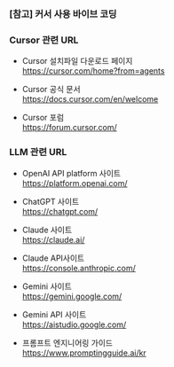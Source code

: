 ### [참고] 커서 사용 바이브 코딩


### Cursor 관련 URL

- Cursor 설치파일 다운로드 페이지 <br>
https://cursor.com/home?from=agents <br>

- Cursor 공식 문서 <br>
https://docs.cursor.com/en/welcome <br>

- Cursor 포럼 <br>
https://forum.cursor.com/   <br>


### LLM 관련 URL

- OpenAI API platform 사이트 <br>
https://platform.openai.com/ <br>

- ChatGPT 사이트 <br>
https://chatgpt.com/

- Claude 사이트 <br>
https://claude.ai/

- Claude API사이트 <br>
https://console.anthropic.com/

- Gemini 사이트 <br>
https://gemini.google.com/

- Gemini API 사이트 <br>
https://aistudio.google.com/

- 프롬프트 엔지니어링 가이드 <br>
https://www.promptingguide.ai/kr

